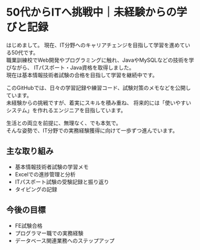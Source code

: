 # 50代からITへ挑戦中｜未経験からの学びと記録

はじめまして。
現在、IT分野へのキャリアチェンジを目指して学習を進めている50代です。  
職業訓練校でWeb開発やプログラミングに触れ、JavaやMySQLなどの技術を学びながら、
ITパスポート・Java資格を取得しました。  
現在は基本情報技術者試験の合格を目指して学習を継続中です。

このGitHubでは、日々の学習記録や練習コード、試験対策のメモなどを公開しています。  
未経験からの挑戦ですが、着実にスキルを積み重ね、
将来的には「使いやすいシステム」を作れるエンジニアを目指しています。

生活との両立を前提に、無理なく、でも本気で。  
そんな姿勢で、IT分野での実務経験獲得に向けて一歩ずつ進んでいます。

## 主な取り組み
- 基本情報技術者試験の学習メモ
- Excelでの進捗管理と分析
- ITパスポート試験の受験記録と振り返り
- タイピングの記録

## 今後の目標
- FE試験合格
- プログラマー職での実務経験
- データベース関連業務へのステップアップ

<!--
**komatsugi/komatsugi** is a ✨ _special_ ✨ repository because its `README.md` (this file) appears on your GitHub profile.

Here are some ideas to get you started:

- 🔭 I’m currently working on ...
- 🌱 I’m currently learning ...
- 👯 I’m looking to collaborate on ...
- 🤔 I’m looking for help with ...
- 💬 Ask me about ...
- 📫 How to reach me: ...
- 😄 Pronouns: ...
- ⚡ Fun fact: ...
-->
